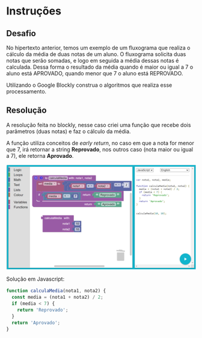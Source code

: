 # Instruções

## Desafio

No hipertexto anterior, temos um exemplo de um fluxograma que realiza o cálculo da média de duas notas de um aluno. O fluxograma solicita duas notas que serão somadas, e logo em seguida a média dessas notas é calculada. Dessa forma o resultado da média quando é maior ou igual a 7 o aluno está APROVADO, quando menor que 7 o aluno está REPROVADO.

Utilizando o Google Blockly construa o algoritmos que realiza esse processamento.

## Resolução

A resolução feita no blockly, nesse caso criei uma função que recebe dois parâmetros (duas notas) e faz o cálculo da média.

A função utiliza conceitos de *early return*, no caso em que a nota for menor que 7, irá retornar a string __Reprovado__, nos outros caso (nota maior ou igual a 7), ele retorna __Aprovado__.

![resolucao](./img/resolucao-desafio.png)

Solução em Javascript:

```js
function calculaMedia(nota1, nota2) {
  const media = (nota1 + nota2) / 2;
  if (media < 7) {
    return 'Reprovado';
  }
  return 'Aprovado';
}
```
